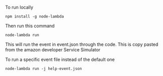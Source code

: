 To run locally
```
npm install -g node-lambda
```
Then run this command
```
node-lambda run
```
This will run the event in event.json through the code. This is copy pasted from the amazon developer Service Simulator

To run a specific event file instead of the default one
```
node-lambda run -j help-event.json
```

